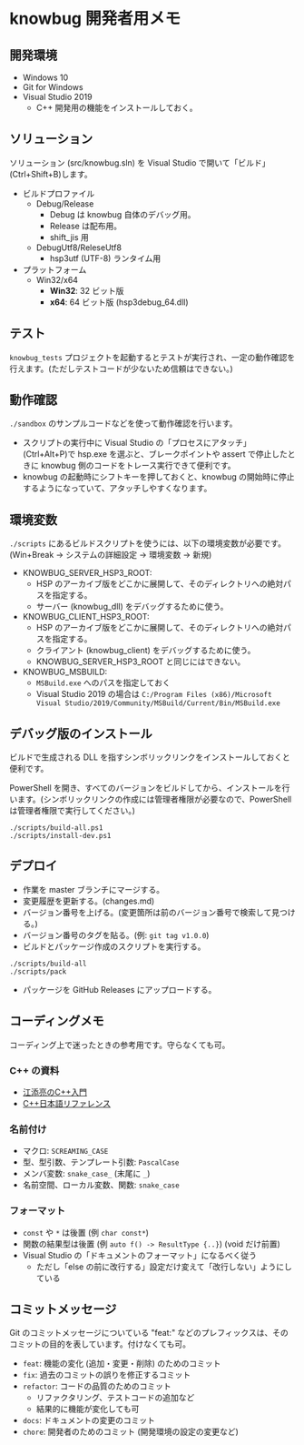 # knowbug 開発者用メモ

## 開発環境

- Windows 10
- Git for Windows
- Visual Studio 2019
    - C++ 開発用の機能をインストールしておく。

## ソリューション

ソリューション (src/knowbug.sln) を Visual Studio で開いて「ビルド」(Ctrl+Shift+B)します。

- ビルドプロファイル
    - Debug/Release
        - Debug は knowbug 自体のデバッグ用。
        - Release は配布用。
        - shift_jis 用
    - DebugUtf8/ReleseUtf8
        - hsp3utf (UTF-8) ランタイム用
- プラットフォーム
    - Win32/x64
        - **Win32**: 32 ビット版
        - **x64**: 64 ビット版 (hsp3debug_64.dll)

## テスト

`knowbug_tests` プロジェクトを起動するとテストが実行され、一定の動作確認を行えます。(ただしテストコードが少ないため信頼はできない。)

## 動作確認

`./sandbox` のサンプルコードなどを使って動作確認を行います。

- スクリプトの実行中に Visual Studio の「プロセスにアタッチ」(Ctrl+Alt+P)で hsp.exe を選ぶと、ブレークポイントや assert で停止したときに knowbug 側のコードをトレース実行できて便利です。
- knowbug の起動時にシフトキーを押しておくと、knowbug の開始時に停止するようになっていて、アタッチしやすくなります。

## 環境変数

`./scripts` にあるビルドスクリプトを使うには、以下の環境変数が必要です。(Win+Break → システムの詳細設定 → 環境変数 → 新規)

- KNOWBUG_SERVER_HSP3_ROOT:
    - HSP のアーカイブ版をどこかに展開して、そのディレクトリへの絶対パスを指定する。
    - サーバー (knowbug_dll) をデバッグするために使う。
- KNOWBUG_CLIENT_HSP3_ROOT:
    - HSP のアーカイブ版をどこかに展開して、そのディレクトリへの絶対パスを指定する。
    - クライアント (knowbug_client) をデバッグするために使う。
    - KNOWBUG_SERVER_HSP3_ROOT と同じにはできない。
- KNOWBUG_MSBUILD:
    - `MSBuild.exe` へのパスを指定しておく
    - Visual Studio 2019 の場合は `C:/Program Files (x86)/Microsoft Visual Studio/2019/Community/MSBuild/Current/Bin/MSBuild.exe`

## デバッグ版のインストール

ビルドで生成される DLL を指すシンボリックリンクをインストールしておくと便利です。

PowerShell を開き、すべてのバージョンをビルドしてから、インストールを行います。(シンボリックリンクの作成には管理者権限が必要なので、PowerShell は管理者権限で実行してください。)

```pwsh
./scripts/build-all.ps1
./scripts/install-dev.ps1
```

## デプロイ

- 作業を master ブランチにマージする。
- 変更履歴を更新する。(changes.md)
- バージョン番号を上げる。(変更箇所は前のバージョン番号で検索して見つける。)
- バージョン番号のタグを貼る。(例: `git tag v1.0.0`)
- ビルドとパッケージ作成のスクリプトを実行する。

```pwsh
./scripts/build-all
./scripts/pack
```

- パッケージを GitHub Releases にアップロードする。

## コーディングメモ

コーディング上で迷ったときの参考用です。守らなくても可。

### C++ の資料

- [江添亮のC++入門](https://ezoeryou.github.io/cpp-intro/)
- [C++日本語リファレンス](https://cpprefjp.github.io/)

### 名前付け

- マクロ: `SCREAMING_CASE`
- 型、型引数、テンプレート引数: `PascalCase`
- メンバ変数: `snake_case_` (末尾に `_`)
- 名前空間、ローカル変数、関数: `snake_case`

### フォーマット

- `const` や `*` は後置 (例 `char const*`)
- 関数の結果型は後置 (例 `auto f() -> ResultType {..}`) (void だけ前置)
- Visual Studio の「ドキュメントのフォーマット」になるべく従う
    - ただし「else の前に改行する」設定だけ変えて「改行しない」ようにしている

## コミットメッセージ

Git のコミットメッセージについている "feat:" などのプレフィックスは、そのコミットの目的を表しています。付けなくても可。

- `feat`: 機能の変化 (追加・変更・削除) のためのコミット
- `fix`: 過去のコミットの誤りを修正するコミット
- `refactor`: コードの品質のためのコミット
    - リファクタリング、テストコードの追加など
    - 結果的に機能が変化しても可
- `docs`: ドキュメントの変更のコミット
- `chore`: 開発者のためのコミット (開発環境の設定の変更など)
